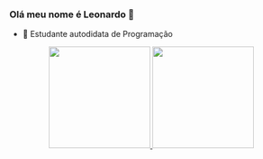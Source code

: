 ### Olá meu nome é Leonardo 👋


- 🌱 Estudante autodidata de Programação
<div align="center">
  <a href="https://github.com/leocabral84">
  <img height="180em" src="https://github-readme-stats.vercel.app/api?username=leocabral84&show_icons=true&theme=cobalt&include_all_commits=true&count_private=true"/>
  <img height="180em" src="https://github-readme-stats.vercel.app/api/top-langs/?username=leocabral84&layout=compact&langs_count=7&theme=cobalt"/>
</div>





